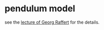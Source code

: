 # pendulum model

see the [lecture of Georg Raffert](https://wwwth.mpp.mpg.de/members/raffelt/talks2/Wien/Wien2.pptx) for the details.

